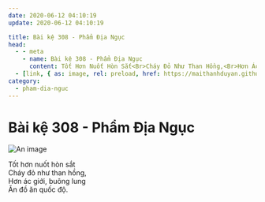 ```yaml
---
date: 2020-06-12 04:10:19
update: 2020-06-12 04:10:19

title: Bài kệ 308 - Phẩm Địa Ngục
head:
  - - meta
    - name: Bài kệ 308 - Phẩm Địa Ngục
      content: Tốt Hơn Nuốt Hòn Sắt<Br>Cháy Đỏ Như Than Hồng,<Br>Hơn Ác Giới, Buông Lung<Br>Ăn Đồ Ăn Quốc Độ.<Br>
  - [link, { as: image, rel: preload, href: https://maithanhduyan.github.io/kinh-phap-cu/img/pham-dia-nguc/pham-dia-nguc-308.jpg }]
category:
  - pham-dia-nguc
---
```


# Bài kệ 308 - Phẩm Địa Ngục

![An image](/img/pham-dia-nguc/pham-dia-nguc-308.jpg)

Tốt hơn nuốt hòn sắt<br>Cháy đỏ như than hồng,<br>Hơn ác giới, buông lung<br>Ăn đồ ăn quốc độ.<br>
